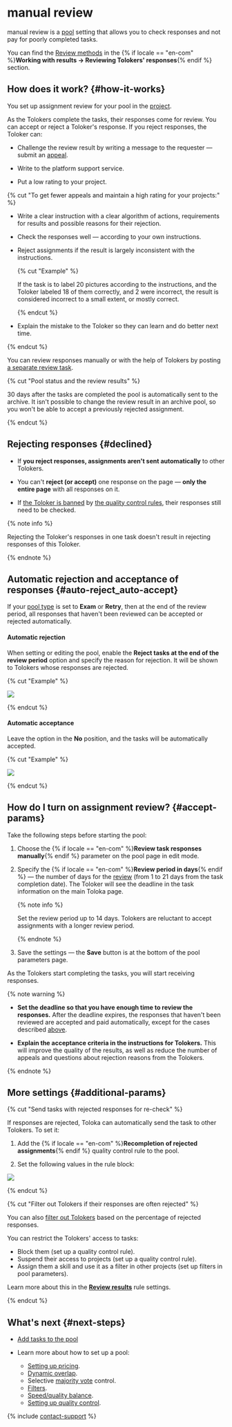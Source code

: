 # manual review

manual review is a [pool](../../glossary.md#pool) setting that allows you to check responses and not pay for poorly completed tasks.

You can find the [Review methods](accept.md#acception) in the {% if locale == "en-com" %}**Working with results → Reviewing Tolokers' responses**{% endif %} section.

## How does it work? {#how-it-works}

You set up assignment review for your pool in the [project](../../glossary.md#project).

As the Tolokers complete the tasks, their responses come for review. You can accept or reject a Toloker's response. If you reject responses, the Toloker can:

- Challenge the review result by writing a message to the requester — submit an [appeal](accept.md#appeal).

- Write to the platform support service.

- Put a low rating to your project.

{% cut "To get fewer appeals and maintain a high rating for your projects:" %}

- Write a clear instruction with a clear algorithm of actions, requirements for results and possible reasons for their rejection.

- Check the responses well — according to your own instructions.

- Reject assignments if the result is largely inconsistent with the instructions.

    {% cut "Example" %}

    If the task is to label 20 pictures according to the instructions, and the Toloker labeled 18 of them correctly, and 2 were incorrect, the result is considered incorrect to a small extent, or mostly correct.

    {% endcut %}

- Explain the mistake to the Toloker so they can learn and do better next time.

{% endcut %}

You can review responses manually or with the help of Tolokers by posting [a separate review task](find_an_item_in_store.md).

{% cut "Pool status and the review results" %}

30 days after the tasks are completed the pool is automatically sent to the archive. It isn't possible to change the review result in an archive pool, so you won't be able to accept a previously rejected assignment.

{% endcut %}

## Rejecting responses {#declined}

- If **you reject responses, assignments aren't sent automatically** to other Tolokers.

- You can't **reject (or accept)** one response on the page — **only the entire page** with all responses on it.

- If [the Toloker is banned](../../glossary.md#banning-tolokers) by [the quality control rules](../../glossary.md#quality-control-rule), their responses still need to be checked.

{% note info %}

Rejecting the Toloker's responses in one task doesn't result in rejecting responses of this Toloker.

{% endnote %}

## Automatic rejection and acceptance of responses {#auto-reject_auto-accept}

If your [pool type](pool-main.md#table_n3q_vhz_jlb) is set to **Exam** or **Retry**, then at the end of the review period, all responses that haven't been reviewed can be accepted or rejected automatically.

#### Automatic rejection

When setting or editing the pool, enable the **Reject tasks at the end of the review period** option and specify the reason for rejection. It will be shown to Tolokers whose responses are rejected.

{% cut "Example" %}

![](../_images/auto-reject.png)

{% endcut %}

#### Automatic acceptance

Leave the option in the **No** position, and the tasks will be automatically accepted.

{% cut "Example" %}

![](../_images/auto-accept.png)

{% endcut %}

## How do I turn on assignment review? {#accept-params}

Take the following steps before starting the pool:

1. Choose the {% if locale == "en-com" %}**Review task responses manually**{% endif %} parameter on the pool page in edit mode.

1. Specify the {% if locale == "en-com" %}**Review period in days**{% endif %} — the number of days for the [review](accept.md) (from 1 to 21 days from the task completion date). The Toloker will see the deadline in the task information on the main Toloka page.

    {% note info %}

    Set the review period up to 14 days. Tolokers are reluctant to accept assignments with a longer review period.

    {% endnote %}

1. Save the settings — the **Save** button is at the bottom of the pool parameters page.

As the Tolokers start completing the tasks, you will start receiving responses.

{% note warning %}

- **Set the deadline so that you have enough time to review the responses.** After the deadline expires, the responses that haven't been reviewed are accepted and paid automatically, except for the cases described [above](#auto-reject_auto-accept).

- **Explain the acceptance criteria in the instructions for Tolokers.** This will improve the quality of the results, as well as reduce the number of appeals and questions about rejection reasons from the Tolokers.

{% endnote %}

## More settings {#additional-params}

{% cut "Send tasks with rejected responses for re-check" %}

If responses are rejected, Toloka can automatically send the task to other Tolokers. To set it:

1. Add the {% if locale == "en-com" %}**Recompletion of rejected assignments**{% endif %} quality control rule to the pool.

1. Set the following values in the rule block:

![](../_images/control-rules/control-tasks/add-overlap-reject.png)

{% endcut %}

{% cut "Filter out Tolokers if their responses are often rejected" %}

You can also [filter out Tolokers](control.md) based on the percentage of rejected responses.

You can restrict the Tolokers' access to tasks:

- Block them (set up a quality control rule).
- Suspend their access to projects (set up a quality control rule).
- Assign them a skill and use it as a filter in other projects (set up filters in pool parameters).

Learn more about this in the [**Review results**](reviewing-assignments.md) rule settings.

{% endcut %}

## What's next {#next-steps}

- [Add tasks to the pool](pool.md)
- Learn more about how to set up a pool:

    - [Setting up pricing](dynamic-pricing.md).
    - [Dynamic overlap](dynamic-overlap.md).
    - Selective [majority vote](selective-mvote.md) control.
    - [Filters](filters.md).
    - [Speed/quality balance](adjust.md).
    - [Setting up quality control](qa-pool-settings.md).

{% include [contact-support](../_includes/contact-support.md) %}
